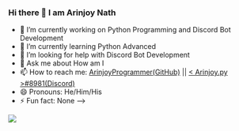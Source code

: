 ### Hi there 👋 I am Arinjoy Nath 

- 🔭 I’m currently working on Python Programming and Discord Bot Development
- 🌱 I’m currently learning Python Advanced
- 🤔 I’m looking for help with Discord Bot Development
- 💬 Ask me about How am I
- 📫 How to reach me: [ArinjoyProgrammer(GitHub)](https://github.com/ArinjoyProgrammer) || [< Arinjoy.py >#8981(Discord)](https://discord.com/users/943512400425025546)
- 😄 Pronouns: He/Him/His
- ⚡ Fun fact: None
-->

<div align=centre>
<img src=https://github-readme-stats.vercel.app/api?username=ArinjoyProgrammer&&show_icons=true&title_color=ffffff&icon_color=bb2acf&text_color=daf7dc&bg_color=151515>
</div>
